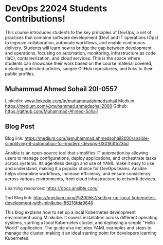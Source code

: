 # DevOps 22024 Students Contributions! 

This course introduces students to the key principles of DevOps, a set of practices that combine software development (Dev) and IT operations (Ops) to improve collaboration, automate workflows, and enable continuous delivery. Students will learn how to bridge the gap between development and operations, focusing on automation, monitoring, infrastructure as code (IaC), containerization, and cloud services. This is the space where students can showcase their work based on the course material covered, including published articles, sample GitHub repositories, and links to their public profiles.

## Muhammad Ahmed Sohail 20I-0557

LinkedIn: www.linkedin.com/in/muhammadahmedsohail
Medium: https://medium.com/@muhammad.ahmedsohail2000
Github: https://github.com/Muhammad-Ahmed-Sohail

## Blog Post

Blog link: https://medium.com/@muhammad.ahmedsohail2000/ansible-simplifying-it-automation-for-modern-devops-030183f523bd

Ansible is an open-source tool that simplifies IT automation by allowing users to manage configurations, deploy applications, and orchestrate tasks across systems. Its agentless design and use of YAML make it easy to use and understand, making it a popular choice for DevOps teams. Ansible helps streamline workflows, increase efficiency, and ensure consistency across various environments, from cloud infrastructure to network devices.

Learning resources: https://docs.ansible.com/

2nd Blog link: https://medium.com/@i200557/setting-up-local-kubernetes-development-with-minikube-86218fda9648

This blog explains how to set up a local Kubernetes development environment using Minikube. It covers installation across different operating systems, starting a local Kubernetes cluster, and deploying a simple "Hello World" application. The guide also includes YAML examples and steps to manage the cluster, making it an ideal starting point for developers learning Kubernetes.



